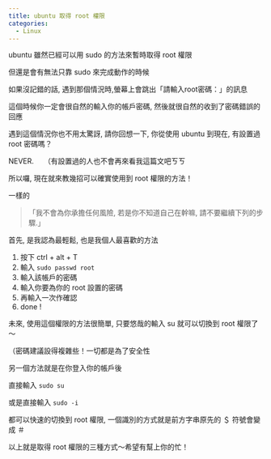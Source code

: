 ```yaml
---
title: ubuntu 取得 root 權限
categories:
  - Linux
---
```


ubuntu 雖然已經可以用 sudo 的方法來暫時取得 root 權限

但還是會有無法只靠 sudo 來完成動作的時候

如果沒記錯的話, 遇到那個情況時,螢幕上會跳出「請輸入root密碼：」的訊息

這個時候你一定會很自然的輸入你的帳戶密碼, 然後就很自然的收到了密碼錯誤的回應

遇到這個情況你也不用太驚訝, 請你回想一下, 你從使用 ubuntu 到現在, 有設置過 root 密碼嗎？

NEVER.     （有設置過的人也不會再來看我這篇文吧ㄎㄎ

所以囉, 現在就來教幾招可以確實使用到 root 權限的方法！

一樣的

> 「我不會為你承擔任何風險, 若是你不知道自己在幹嘛, 請不要繼續下列的步驟.」

首先, 是我認為最輕鬆, 也是我個人最喜歡的方法

1. 按下 ctrl + alt + T
2. 輸入 `sudo passwd root `
3. 輸入該帳戶的密碼
4. 輸入你要為你的 root 設置的密碼
5. 再輸入一次作確認
6. done !

未來, 使用這個權限的方法很簡單, 只要悠哉的輸入 su 就可以切換到 root 權限了～

（密碼建議設得複雜些！一切都是為了安全性

另一個方法就是在你登入你的帳戶後

直接輸入 `sudo su`

或是直接輸入 `sudo -i`

都可以快速的切換到 root 權限, 一個識別的方式就是前方字串原先的 ＄ 符號會變成 ＃

以上就是取得 root 權限的三種方式～希望有幫上你的忙！
